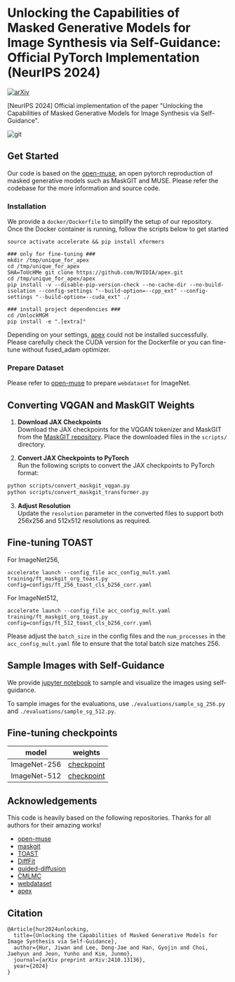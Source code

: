 # Unlocking the Capabilities of Masked Generative Models for Image Synthesis via Self-Guidance: Official PyTorch Implementation (NeurIPS 2024)
[![arXiv](https://img.shields.io/badge/arXiv%20paper-2404.02905-b31b1b.svg)](https://arxiv.org/abs/2410.13136)&nbsp;

[NeurIPS 2024] Official implementation of the paper "Unlocking the Capabilities of Masked Generative Models for Image Synthesis via Self-Guidance".

![git](https://github.com/user-attachments/assets/dac17103-f85c-43eb-abd9-0eff738e58ec)

## Get Started
Our code is based on the [open-muse](https://github.com/huggingface/open-muse), an open pytorch reproduction of masked generative models such as MaskGIT and MUSE. Please refer the codebase for the more information and source code.

### Installation
We provide a `docker/Dockerfile` to simplify the setup of our repository. Once the Docker container is running, follow the scripts below to get started

``` 
source activate accelerate && pip install xformers

### only for fine-tuning ###
mkdir /tmp/unique_for_apex
cd /tmp/unique_for_apex
SHA=ToUcHMe git clone https://github.com/NVIDIA/apex.git
cd /tmp/unique_for_apex/apex
pip install -v --disable-pip-version-check --no-cache-dir --no-build-isolation --config-settings "--build-option=--cpp_ext" --config-settings "--build-option=--cuda_ext" ./

### install project dependencies ###
cd /UnlockMGM
pip install -e ".[extra]"
```

Depending on your settings, [apex](https://github.com/NVIDIA/apex) could not be installed successfully. Please carefully check the CUDA version for the Dockerfile or you can fine-tune without fused_adam optimizer.

### Prepare Dataset
Please refer to [open-muse](https://github.com/huggingface/open-muse) to prepare `webdataset` for ImageNet.

## Converting VQGAN and MaskGIT Weights

1. **Download JAX Checkpoints**  
   Download the JAX checkpoints for the VQGAN tokenizer and MaskGIT from the [MaskGIT repository](https://github.com/google-research/maskgit). Place the downloaded files in the `scripts/` directory.

2. **Convert JAX Checkpoints to PyTorch**  
   Run the following scripts to convert the JAX checkpoints to PyTorch format:
  ```bash
  python scripts/convert_maskgit_vqgan.py
  python scripts/convert_maskgit_transformer.py
  ```
  
3. **Adjust Resolution**  
  Update the `resolution` parameter in the converted files to support both 256x256 and 512x512 resolutions as required.

## Fine-tuning TOAST
For ImageNet256,
```
accelerate launch --config_file acc_config_mult.yaml training/ft_maskgit_org_toast.py config=configs/ft_256_toast_cls_b256_corr.yaml
```
For ImageNet512,
```
accelerate launch --config_file acc_config_mult.yaml training/ft_maskgit_org_toast.py config=configs/ft_512_toast_cls_b256_corr.yaml
```
Please adjust the `batch_size` in the config files and the `num_processes` in the `acc_config_mult.yaml` file to ensure that the total batch size matches 256.


## Sample Images with Self-Guidance

We provide [jupyter notebook](https://github.com/JiwanHur/UnlockMGM/blob/main/evaluations/maskgit_toast.ipynb) to sample and visualize the images using self-guidance.

To sample images for the evaluations, use `./evaluations/sample_sg_256.py` and `./evaluations/sample_sg_512.py`.

## Fine-tuning checkpoints
|   model    |  weights  |
|:----------:|:---------:|
|ImageNet-256|[checkpoint](https://huggingface.co/HURJIWAN/UnlockMGM/resolve/main/UnlockMGM_imagenet_256.zip)|
|ImageNet-512|[checkpoint](https://huggingface.co/HURJIWAN/UnlockMGM/resolve/main/UnlockMGM_imagenet_512.zip)|
 

## Acknowledgements
This code is heavily based on the following repositories. Thanks for all authors for their amazing works!
- [open-muse](https://github.com/huggingface/open-muse)
- [maskgit](https://github.com/google-research/maskgit)
- [TOAST](https://github.com/bfshi/TOAST)
- [DiffFit](https://github.com/mkshing/DiffFit-pytorch)
- [guided-diffusion](https://github.com/openai/guided-diffusion)
- [CMLMC](https://github.com/layer6ai-labs/CMLMC)
- [webdataset](https://github.com/webdataset/webdataset)
- [apex](https://github.com/NVIDIA/apex)

## Citation
```
@Article{hur2024unlocking,
  title={Unlocking the Capabilities of Masked Generative Models for Image Synthesis via Self-Guidance},
  author={Hur, Jiwan and Lee, Dong-Jae and Han, Gyojin and Choi, Jaehyun and Jeon, Yunho and Kim, Junmo},
  journal={arXiv preprint arXiv:2410.13136},
  year={2024}
}
```

 